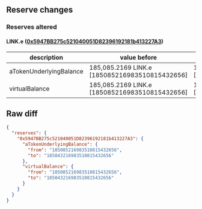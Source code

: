 ## Reserve changes

### Reserves altered

#### LINK.e ([0x5947BB275c521040051D82396192181b413227A3](https://snowtrace.io/address/0x5947BB275c521040051D82396192181b413227A3))

| description | value before | value after |
| --- | --- | --- |
| aTokenUnderlyingBalance | 185,085.2169 LINK.e [185085216983510815432656] | 185,043.2169 LINK.e [185043216983510815432656] |
| virtualBalance | 185,085.2169 LINK.e [185085216983510815432656] | 185,043.2169 LINK.e [185043216983510815432656] |


## Raw diff

```json
{
  "reserves": {
    "0x5947BB275c521040051D82396192181b413227A3": {
      "aTokenUnderlyingBalance": {
        "from": "185085216983510815432656",
        "to": "185043216983510815432656"
      },
      "virtualBalance": {
        "from": "185085216983510815432656",
        "to": "185043216983510815432656"
      }
    }
  }
}
```